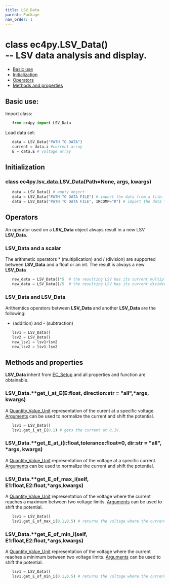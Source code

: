 ```yaml
---
title: LSV_Data
parent: Package
nav_order: 1
---
```



# class ec4py.LSV_Data()<br> -- LSV data analysis and display. 

- [Basic use](#basic-use)
- [Initialization](#initialization)
- [Operators](#operators)
- [Methods and properties](#methods-and-properties)

## Basic use:

Import class:
```python
   from ec4py import LSV_Data
```
Load data set:
```python
   data = LSV_Data("PATH TO DATA")
   current = data.i #current array
   E = data.E # voltage array
```
## Initialization

### class ec4py.lsv_data.LSV_Data(Path=None, args, kwargs)
```python
   data = LSV_Data() # empty object
   data = LSV_Data("PATH TO DATA FILE") # import the data from a file.
   data = LSV_Data("PATH TO DATA FILE", IRCOMP="R") # import the data from a file and apply iR-compensation.
```


## Operators

An operator used on a **LSV_Data** object always result in a new LSV **LSV_Data**.

### LSV_Data and a scalar

The arithmetic operators * (multiplication) and / (division) are supported between **LSV_Data** and a float or an int. The result is always a new **LSV_Data**
```python
   new_data = LSV_Data()*5  # the resulting LSV has its current multiplied by 5
   new_data = LSV_Data()/5  # the resulting LSV has its current divided by 5
```
### LSV_Data and LSV_Data

Arithemtics operators between **LSV_Data** and another **LSV_Data** are the following: 
+ (addition) and - (subtraction)
```python
   lsv1 = LSV_Data()
   lsv2 = LSV_Data()
   new_lsv1 = lsv1+lsv2
   new_lsv2 = lsv1-lsv2
```

## Methods and properties

**LSV_Data** inherit from [EC_Setup](ec4py_ec_setup.md) and all properties and function are obtainable.


### LSV_Data.**get_i_at_E(E:float, direction:str = "all",*args, **kwargs)**
A [Quantity_Value_Unit](ec4py_util.md) representation of the curent at a specific voltage. [Arguments](ec4py_args.md) can be used to normalize the current and shift the potential.
```python
   lsv1 = LSV_Data()
   lsv1.get_i_at_E(0.1) # gets the current at 0.1V.
```

### LSV_Data.**get_E_at_i(i:float,tolerance:float=0,  dir:str = "all", *args, **kwargs)**
A [Quantity_Value_Unit](ec4py_util.md) representation of the voltage at a specific current. [Arguments](ec4py_args.md) can be used to normalize the current and shift the potential.

### LSV_Data.**get_E_of_max_i(self, E1:float,E2:float,*args,**kwargs)**
A [Quantity_Value_Unit](ec4py_util.md) representation of the voltage where the current reaches a maximum between two voltage limits. [Arguments](ec4py_args.md#for-normalization-of-current) can be used to shift the potential.
```python
   lsv1 = LSV_Data()
   lsv1.get_E_of_max_i(0.1,0.5) # returns the voltage where the current reaches the max.
```

### LSV_Data.**get_E_of_min_i(self, E1:float,E2:float,*args,**kwargs)**
A [Quantity_Value_Unit](ec4py_util.md) representation of the voltage where the current reaches a minimum between two voltage limits. [Arguments](ec4py_args.md#for-normalization-of-current) can be used to shift the potential.
```python
   lsv1 = LSV_Data()
   lsv1.get_E_of_min_i(0.1,0.5) # returns the voltage where the current reaches the max.
```

